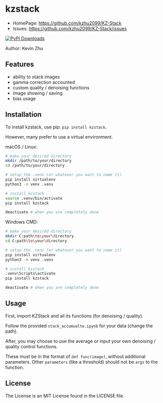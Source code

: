 # kzstack

- HomePage: https://github.com/kzhu2099/KZ-Stack
- Issues: https://github.com/kzhu2099/KZ-Stack/issues

[![PyPI Downloads](https://static.pepy.tech/badge/kzstack)](https://pepy.tech/projects/kzstack)

Author: Kevin Zhu

## Features

- ability to stack images
- gamma correction accounted
- custom quality / denoising functions
- image showing / saving
- bias usage

## Installation

To install kzstack, use pip: ```pip install kzstack```.

However, many prefer to use a virtual environment.

macOS / Linux:

```sh
# make your desired directory
mkdir /path/to/your/directory
cd /path/to/your/directory

# setup the .venv (or whatever you want to name it)
pip install virtualenv
python3 -m venv .venv

# install kzstack
source .venv/bin/activate
pip install kzstack

deactivate # when you are completely done
```

Windows CMD:

```sh
# make your desired directory
mkdir C:path\to\your\directory
cd C:path\to\your\directory

# setup the .venv (or whatever you want to name it)
pip install virtualenv
python3 -m venv .venv

# install kzstack
.venv\Scripts\activate
pip install kzstack

deactivate # when you are completely done
```

## Usage

First, import KZStack and all its functions (for denoising / quality).

Follow the provided `stack_accumualte.ipynb` for your data (change the path).

After, you may choose to use the average or input your own denoising / quality control functions.

These must be in the format of `def func(image)`, without additional parameters. Other `parameters` (like a threshold) should not be `args` to the function.

## License

The License is an MIT License found in the LICENSE file.